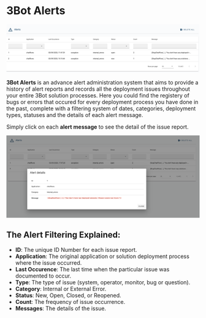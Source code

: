 # 3Bot Alerts

![](./img/alert.png)


__3Bot Alerts__ is an advance alert administration system that aims to provide a history of alert reports and records all the deployment issues throughout your entire 3Bot solution processes. Here you could find the registery of bugs or errors that occured for every deployment process you have done in the past, complete with a filtering system of dates, categories, deployment types, statuses and the details of each alert message.

Simply click on each __alert message__ to see the detail of the issue report.

![](./img/alert_details.png)

## The Alert Filtering Explained:

- __ID__: The unique ID Number for each issue report.
- __Application__: The original application or solution deployment process where the issue occurred.
- __Last Occurence__: The last time when the particular issue was documented to occur.
- __Type__: The type of issue (system, operator, monitor, bug or question).
- __Category__: Internal or External Error.
- __Status__: New, Open, Closed, or Reopened.
- __Count__: The frequency of issue occurrence.
- __Messages__: The details of the issue.
